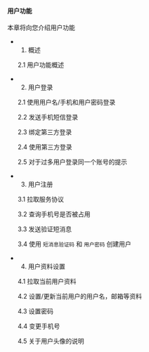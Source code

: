 #### 用户功能

本章将向您介绍用户功能

* 1. 概述

    2.1 用户功能概述
    
* 2. 用户登录

    2.1 使用用户名/手机和用户密码登录
    
    2.2 发送手机短信登录
    
    2.3 绑定第三方登录
    
    2.4 使用第三方登录
    
    2.5 对于过多用户登录同一个账号的提示
    
* 3. 用户注册

    3.1 拉取服务协议 
    
    3.2 查询手机号是否被占用
    
    3.3 发送验证短消息
    
    3.4 使用 ```短消息验证码``` 和 ```用户密码``` 创建用户
    
* 4. 用户资料设置

    4.1 拉取当前用户资料
    
    4.2 设置/更新当前用户的用户名，邮箱等资料
    
    4.3 设置密码
    
    4.4 变更手机号
    
    4.5 关于用户头像的说明
    
    
